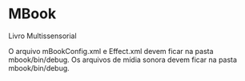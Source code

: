 # MBook
Livro Multissensorial

O arquivo mBookConfig.xml e Effect.xml devem ficar na pasta mbook/bin/debug.
Os arquivos de mídia sonora devem ficar na pasta mbook/bin/debug.
